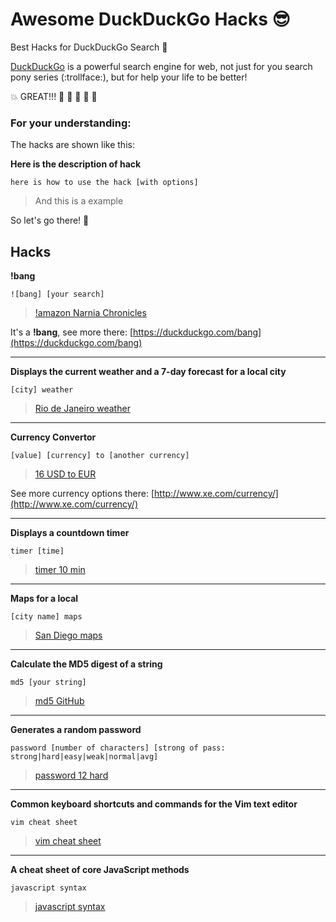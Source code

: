 # Awesome DuckDuckGo Hacks :sunglasses:

Best Hacks for DuckDuckGo Search :mag_right:

[DuckDuckGo](https://duckduckgo.com/) is a powerful search engine for web, not just for you search pony series (:trollface:), but for help your life to be better!

:boom: GREAT!!! :clap: :clap: :clap: :clap: :clap:


### For your understanding:

The hacks are shown like this:

**Here is the description of hack**
```
here is how to use the hack [with options]
```
> And this is a example


So let's go there! :runner:

## Hacks

**!bang**
```
![bang] [your search]
```
> [!amazon Narnia Chronicles](https://duckduckgo.com/?q=!amazon+Narnia+Chronicles)

It's a **!bang**, see more there: [https://duckduckgo.com/bang](https://duckduckgo.com/bang)

---

**Displays the current weather and a 7-day forecast for a local city**
```
[city] weather
```
>  [Rio de Janeiro weather](https://duckduckgo.com/?q=Rio+de+Janeiro+weather)

---

**Currency Convertor**
```
[value] [currency] to [another currency]
```
>  [16 USD to EUR](https://duckduckgo.com/?q=16+USD+to+EUR)

See more currency options there: [http://www.xe.com/currency/](http://www.xe.com/currency/)

---

**Displays a countdown timer**
```
timer [time]
```
> [timer 10 min](https://duckduckgo.com/?q=timer+10+min)

---

**Maps for a local**
```
[city name] maps
```
> [San Diego maps](https://duckduckgo.com/?q=San+Diego+maps)

---

**Calculate the MD5 digest of a string**
```
md5 [your string]
```
> [md5 GitHub](https://duckduckgo.com/?q=md5+GitHub)

---

**Generates a random password**
```
password [number of characters] [strong of pass: strong|hard|easy|weak|normal|avg]
```
> [password 12 hard](https://duckduckgo.com/?q=password+12+hard)

---

**Common keyboard shortcuts and commands for the Vim text editor**
```
vim cheat sheet
```
> [vim cheat sheet](https://duckduckgo.com/?q=vim+cheat+sheet)

---

**A cheat sheet of core JavaScript methods**
```
javascript syntax
```
> [javascript syntax](https://duckduckgo.com/?q=javascript+syntax)
